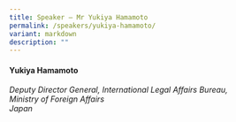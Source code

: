 ```yaml
---
title: Speaker – Mr Yukiya Hamamoto
permalink: /speakers/yukiya-hamamoto/
variant: markdown
description: ""
---
```

#### **Yukiya Hamamoto**

*Deputy Director General, International Legal Affairs Bureau, <br> Ministry of Foreign Affairs<br>Japan*
